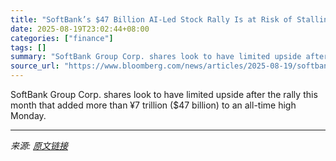 ```yaml
---
title: "SoftBank’s $47 Billion AI-Led Stock Rally Is at Risk of Stalling"
date: 2025-08-19T23:02:44+08:00
categories: ["finance"]
tags: []
summary: "SoftBank Group Corp. shares look to have limited upside after the rally this month that added more than ¥7 trillion ($47 billion) to an all-time high Monday."
source_url: "https://www.bloomberg.com/news/articles/2025-08-19/softbank-s-47-billion-ai-led-stock-rally-is-at-risk-of-stalling"
---
```


SoftBank Group Corp. shares look to have limited upside after the rally this month that added more than ¥7 trillion ($47 billion) to an all-time high Monday.

---

*来源: [原文链接](https://www.bloomberg.com/news/articles/2025-08-19/softbank-s-47-billion-ai-led-stock-rally-is-at-risk-of-stalling)*
